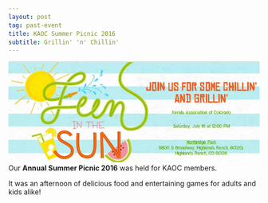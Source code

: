 ```yaml
---
layout: post
tag: past-event
title: KAOC Summer Picnic 2016
subtitle: Grillin' 'n' Chillin'
---
```

![poster of IDF 2016](/img/summer-picnic-2016.jpg)    
Our **Annual Summer Picnic 2016** was held for KAOC members.

It was an afternoon of delicious food and entertaining games for adults and kids alike!


